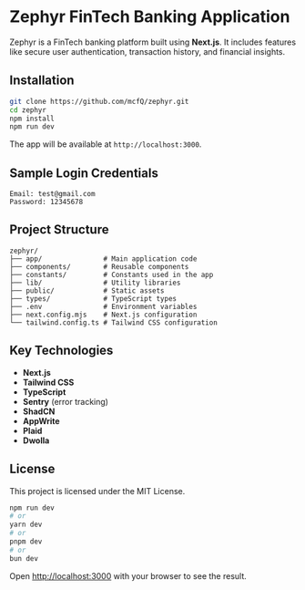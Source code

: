 # Zephyr FinTech Banking Application

Zephyr is a FinTech banking platform built using **Next.js**. It includes features like secure user authentication, transaction history, and financial insights.

## Installation

```bash
git clone https://github.com/mcfQ/zephyr.git
cd zephyr
npm install
npm run dev
```

The app will be available at `http://localhost:3000`.

## Sample Login Credentials

```
Email: test@gmail.com  
Password: 12345678
```

## Project Structure

```
zephyr/
├── app/               # Main application code
├── components/        # Reusable components
├── constants/         # Constants used in the app
├── lib/               # Utility libraries
├── public/            # Static assets
├── types/             # TypeScript types
├── .env               # Environment variables
├── next.config.mjs    # Next.js configuration
└── tailwind.config.ts # Tailwind CSS configuration
```

## Key Technologies

- **Next.js**
- **Tailwind CSS**
- **TypeScript**
- **Sentry** (error tracking)
- **ShadCN**
- **AppWrite**
- **Plaid**
- **Dwolla**

## License

This project is licensed under the MIT License.


```bash
npm run dev
# or
yarn dev
# or
pnpm dev
# or
bun dev
```

Open [http://localhost:3000](http://localhost:3000) with your browser to see the result.
